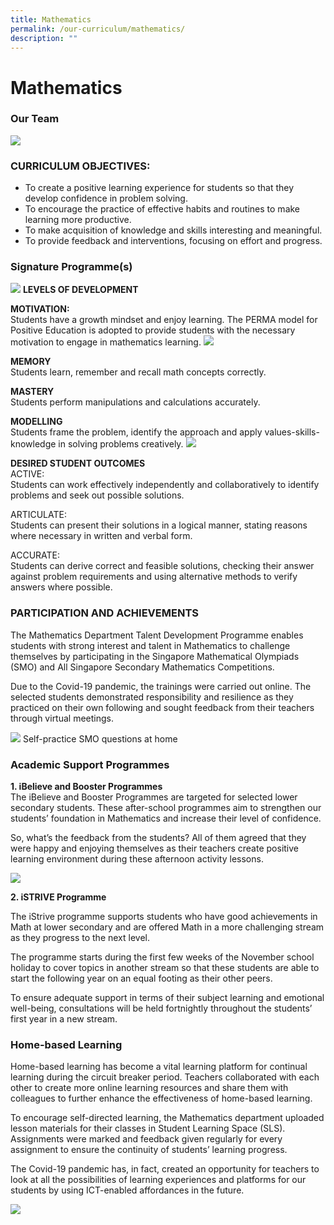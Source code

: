 ```yaml
---
title: Mathematics
permalink: /our-curriculum/mathematics/
description: ""
---
```

# **Mathematics**

### Our Team
![](/images/MATH.jpg)
### CURRICULUM OBJECTIVES:
* To create a positive learning experience for students so that they develop confidence in problem solving.
* To encourage the practice of effective habits and routines to make learning more productive.
* To make acquisition of knowledge and skills interesting and meaningful.
* To provide feedback and interventions, focusing on effort and progress.

### Signature Programme(s)
![](/images/Math%20Dept/math%20levels%20of%20development.jpg)
**LEVELS OF DEVELOPMENT**

**MOTIVATION:**<br>
Students have a growth mindset and enjoy learning. The PERMA model for Positive Education is adopted to provide students with the necessary motivation to engage in mathematics learning. 
![](/images/Math%20Dept/math%20perma.jpg)

**MEMORY**
<br>Students learn, remember and recall math concepts correctly.&nbsp;

**MASTERY**<br>Students perform manipulations and calculations accurately.&nbsp;

**MODELLING**<br>
Students frame the problem, identify the approach and apply values-skills-knowledge in solving problems creatively.
![](/images/Math%20Dept/math%20memory-mastery-modelling.jpg)

**DESIRED STUDENT OUTCOMES**<br>
ACTIVE:<br>Students can work effectively independently and collaboratively to identify problems and seek out possible solutions.

ARTICULATE:<br>Students can present their solutions in a logical manner, stating reasons where necessary in written and verbal form.

ACCURATE:<br>Students can derive correct and feasible solutions, checking their answer against problem requirements and using alternative methods to verify answers where possible.

### PARTICIPATION AND ACHIEVEMENTS

The Mathematics Department Talent Development Programme enables students with strong interest and talent in Mathematics to challenge themselves by participating in the Singapore Mathematical Olympiads (SMO) and All Singapore Secondary Mathematics Competitions.

Due to the Covid-19 pandemic, the trainings were carried out online. The selected students demonstrated responsibility and resilience as they practiced on their own following and sought feedback from their teachers through virtual meetings.

![](/images/MATH3.jpg)
Self-practice SMO questions at home

### Academic Support Programmes

**1\. iBelieve and Booster Programmes**  
The iBelieve and Booster Programmes are targeted for selected lower secondary students. These after-school programmes aim to strengthen our students’ foundation in Mathematics and increase their level of confidence.  
  
So, what’s the feedback from the students? All of them agreed that they were happy and enjoying themselves as their teachers create positive learning environment during these afternoon activity lessons.

![](/images/15.jpg)

**2\. iSTRIVE Programme**

The iStrive programme supports students who have good achievements in Math at lower secondary and are offered Math in a more challenging stream as they progress to the next level.

The programme starts during the first few weeks of the November school holiday to cover topics in another stream so that these students are able to start the following year on an equal footing as their other peers.

To ensure adequate support in terms of their subject learning and emotional well-being, consultations will be held fortnightly throughout the students’ first year in a new stream.

### Home-based Learning

Home-based learning has become a vital learning platform for continual learning during the circuit breaker period. Teachers collaborated with each other to create more online learning resources and share them with colleagues to further enhance the effectiveness of home-based learning.

To encourage self-directed learning, the Mathematics department uploaded lesson materials for their classes in Student Learning Space (SLS). Assignments were marked and feedback given regularly for every assignment to ensure the continuity of students’ learning progress.

The Covid-19 pandemic has, in fact, created an opportunity for teachers to look at all the possibilities of learning experiences and platforms for our students by using ICT-enabled affordances in the future.

![](/images/MATH41.jpg)